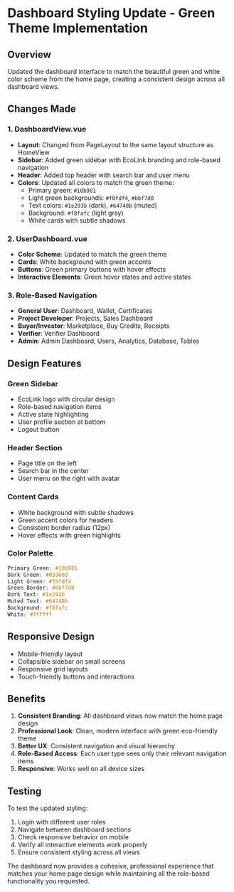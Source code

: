 # Dashboard Styling Update - Green Theme Implementation

## Overview

Updated the dashboard interface to match the beautiful green and white color scheme from the home page, creating a consistent design across all dashboard views.

## Changes Made

### 1. DashboardView.vue

- **Layout**: Changed from PageLayout to the same layout structure as HomeView
- **Sidebar**: Added green sidebar with EcoLink branding and role-based navigation
- **Header**: Added top header with search bar and user menu
- **Colors**: Updated all colors to match the green theme:
  - Primary green: `#10b981`
  - Light green backgrounds: `#f0fdf4`, `#bbf7d0`
  - Text colors: `#1e293b` (dark), `#64748b` (muted)
  - Background: `#f8fafc` (light gray)
  - White cards with subtle shadows

### 2. UserDashboard.vue

- **Color Scheme**: Updated to match the green theme
- **Cards**: White background with green accents
- **Buttons**: Green primary buttons with hover effects
- **Interactive Elements**: Green hover states and active states

### 3. Role-Based Navigation

- **General User**: Dashboard, Wallet, Certificates
- **Project Developer**: Projects, Sales Dashboard
- **Buyer/Investor**: Marketplace, Buy Credits, Receipts
- **Verifier**: Verifier Dashboard
- **Admin**: Admin Dashboard, Users, Analytics, Database, Tables

## Design Features

### Green Sidebar

- EcoLink logo with circular design
- Role-based navigation items
- Active state highlighting
- User profile section at bottom
- Logout button

### Header Section

- Page title on the left
- Search bar in the center
- User menu on the right with avatar

### Content Cards

- White background with subtle shadows
- Green accent colors for headers
- Consistent border radius (12px)
- Hover effects with green highlights

### Color Palette

```css
Primary Green: #10b981
Dark Green: #059669
Light Green: #f0fdf4
Green Border: #bbf7d0
Dark Text: #1e293b
Muted Text: #64748b
Background: #f8fafc
White: #ffffff
```

## Responsive Design

- Mobile-friendly layout
- Collapsible sidebar on small screens
- Responsive grid layouts
- Touch-friendly buttons and interactions

## Benefits

1. **Consistent Branding**: All dashboard views now match the home page design
2. **Professional Look**: Clean, modern interface with green eco-friendly theme
3. **Better UX**: Consistent navigation and visual hierarchy
4. **Role-Based Access**: Each user type sees only their relevant navigation items
5. **Responsive**: Works well on all device sizes

## Testing

To test the updated styling:

1. Login with different user roles
2. Navigate between dashboard sections
3. Check responsive behavior on mobile
4. Verify all interactive elements work properly
5. Ensure consistent styling across all views

The dashboard now provides a cohesive, professional experience that matches your home page design while maintaining all the role-based functionality you requested.
